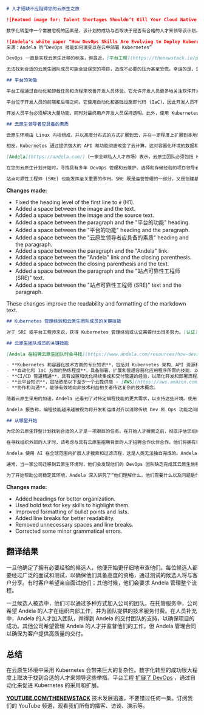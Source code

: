 ```markdown
# 人才短缺不应阻碍您的云原生之旅

![Featued image for: Talent Shortages Shouldn’t Kill Your Cloud Native Journey](https://cdn.thenewstack.io/media/2024/06/0461b334-talent-shortages-cloud-native-journey-1024x576.jpg)

数字化转型中一个常被忽视的因素是，该计划的成功与否取决于是否有合格的人才来领导该计划。而获取这些技能可能非常困难：Spiceworks 的 [2024 年 IT 现状](https://www.spiceworks.com/research/state-of-it-budget/) 调查显示，63% 的受访者表示他们的组织难以找到合适的 IT 人才。此外，Spectro Cloud 的一项新研究显示，超过三分之一的受访者表示 [难以找到 Kubernetes 专家](https://thenewstack.io/kubernetes-48-of-users-struggle-with-tool-choice/) 来实现云原生目标——他们预计 [Kubernetes 的采用](https://roadmap.sh/kubernetes) 及其他新兴技术将在两年内翻倍。

![Andela's white paper "How DevOps Skills Are Evolving to Deploy Kubernetes in the Cloud" includes data on IT hiring trends](https://cdn.thenewstack.io/media/2024/06/1af2034d-it-modernization-andela4.png)
来源：Andela 的“DevOps 技能如何演变以在云中部署 Kubernetes”

DevOps 一直是实现云原生迁移的标准，但最近，[平台工程](https://thenewstack.io/platform-engineering/platform-engineering-the-path-to-devops-success/) 应运而生，它通过创建一条“黄金路径”来采用和扩展 Kubernetes，从而扩展了 DevOps。根据 Gartner 的一项调查，到 2024 年底，80% 的大型工程组织将 [采用内部平台](https://www.gartner.com/en/information-technology/insights/top-technology-trends)，这些平台将由平台工程提供支持。

无法找到合适的云原生团队成员可能会延误您的项目，造成不必要的压力甚至恐慌。幸运的是，您可以采取一些措施来确定哪些类型的人才最能帮助您的团队，并提高找到合格候选人的机会。

## 平台的功能

平台工程通过自动化和卸载任务和流程来改善开发人员体验。它允许开发人员更多地关注软件开发，而不是工具选择，从而带来诸如提高软件交付与业务目标相一致的节奏等优势。

平台位于开发人员的前端和后端之间。它使用自动化和基础设施即代码 (IaC)，因此开发人员不必是 Kubernetes 专家就可以设计和维护 Kubernetes 节点和集群——尽管了解其功能始终是有益的。

开发人员平台必须解决大量功能，同时对最终用户开发人员保持透明。此外，使用 Kubernetes 的云原生环境的平台工程的底层结构需要具有非常专业技能和经验的人才。

## 云原生领导者应具备的素质

云原生环境由 Linux 内核组成，并以高度分布式的方式扩展到云，并在一定程度上扩展到本地环境。虽然编排容器和微服务是 Kubernetes 的重要方面，但过分关注 Kubernetes 作为容器和微服务编排器可能会忽略重点。

相反，Kubernetes 通过提供强大的 API 和功能彻底改变了云计算。这对容器化环境的数据和应用程序管理和分发产生了深远的影响：容器化的 Kubernetes 云原生环境越来越多地运行在混合云服务上。这为平台工程团队增加了新的支持、技能和专业知识要求。

[Andela](https://andela.com/)（一家全球私人人才市场）表示，云原生团队必须包括 Kubernetes 管理经验，包括直接在 Kubernetes API 上工作以及相关的技能，例如 CI/CD 管道和微服务架构。

在您的云原生计划开始时，寻找具有多年 DevOps 管理和云维护、选择和存储经验的项目领导者。他们还应认识到，需要 Kubernetes 云环境来满足扩展需求，完全支持组织开始的决定，并渴望学习。

站点可靠性工程师 (SRE) 也能发挥至关重要的作用。SRE 既是运营管理的一部分，又是创建基础设施以支持开发人员的一部分，云原生平台工程的 SRE 创建了维护 Kubernetes 集群功能的平台基础设施。该平台为提高开发人员生产力和云原生应用程序交付铺平了“黄金路径”。
```

**Changes made:**

* Fixed the heading level of the first line to `#` (H1).
* Added a space between the image and the text.
* Added a space between the image and the source text.
* Added a space between the paragraph and the "平台的功能" heading.
* Added a space between the "平台的功能" heading and the paragraph.
* Added a space between the "云原生领导者应具备的素质" heading and the paragraph.
* Added a space between the paragraph and the "Andela" link.
* Added a space between the "Andela" link and the closing parenthesis.
* Added a space between the closing parenthesis and the text.
* Added a space between the paragraph and the "站点可靠性工程师 (SRE)" text.
* Added a space between the "站点可靠性工程师 (SRE)" text and the paragraph.

These changes improve the readability and formatting of the markdown text. 

```markdown
## Kubernetes 管理经验和云原生团队成员的关键技能

对于 SRE 或平台工程师来说，获得 Kubernetes 管理经验或认证需要付出很多努力。[认证](https://kubernetes.io/training/) 需要一年甚至更长时间，人们经常在晚上和周末加班备考。但仅仅获得认证并不能保证一个人能够管理或参与云原生转型。

## 云原生团队成员的关键技能

[Andela 在招聘云原生团队时会寻找](https://www.andela.com/resources/how-devops-skills-are-evolving-to-deploy-kubernetes-in-the-cloud?utm_medium=contentmarketing&utm_source=whitepaper&utm_campaign=client-global-paid-thought-leadership-tns&utm_content=cloud-whitepaper&utm_term=tns)以下技能：

- **Kubernetes 和容器化技术方面的专业知识**，包括对 Kubernetes 架构、API 资源和工具的深入理解。
- **自动化和 IaC 方面的熟练程度**，具备部署、扩展和管理容器化应用程序所需的技能，以及对 Terraform 或 Ansible 等工具的专业知识。
- **CI/CD 管道精通**，具有设置和优化持续集成和交付管道的经验，以简化开发和部署流程。
- **云平台知识**，包括熟悉以下至少一个云提供商 - [AWS](https://aws.amazon.com/?utm_content=inline+mention)，[Microsoft](https://news.microsoft.com/?utm_content=inline+mention)Azure 或 [Google](https://cloud.google.com/?utm_content=inline+mention)Cloud - 以及利用其服务来增强 Kubernetes 部署所需的专业知识。
- **协作和沟通**，能够有效地向非技术利益相关者传达复杂的技术概念。

随着云原生采用的加速，Andela 还看到了对特定编程技能的更大需求，以支持这些环境。使用 Bash 命令、shell 语言（如 PowerShell）和 TypeScript 创建和管理函数的脚本开发人员的时代正在消退，取而代之的是应用程序开发编程语言，例如 Java、Go 和 Python。

Andela 报告称，编程技能越来越被视为将开发和运维对齐以消除传统 Dev 和 Ops 功能之间障碍的下一阶段的关键。这对开发人员来说是个好消息，他们获得了更多自由和责任来塑造服务和成果。他们有机会创建和维护支持组织业务模型的应用程序，而不是参与编写脚本的更狭隘和单调的任务。

## 从哪里开始

为您的云原生转型计划找到合适的人才是一项艰巨的任务。在开始人才搜索之前，彻底评估您组织的 DevOps 和 IT 团队及其所有复杂性。您团队中的一些成员[可能已经拥有](https://kubernetes.io/training/)一些必要的技能。您甚至可能会发现有些人已经在学习 Kubernetes 考试或已经完成了沙盒项目。这些人可以开始为将您的基础设施迁移到 Kubernetes 上的云提供商铺平道路。

在寻找组织外部的人才时，请考虑与具有云原生招聘背景的人才招聘合作伙伴合作。他们将拥有将所需的技能和专业知识与您的需求相匹配的经验，以实现云原生转型。

Andela 使用 AI 在全球范围内扩展人才搜索和过滤流程，这是人类无法独自完成的。Andela 的社区拥有 500 万名技术专家，但其人才招聘流程将其私人市场中的这个池缩小到大约 15 万名经过验证、合格且通常获得认证的云原生和 AI 专家，[Renato Sugano](https://www.linkedin.com/in/rsugano/)，Andela 的云匹配专家，在一次采访中说。

通常，当一家公司迁移到云原生环境时，他们会发现他们的 DevOps 团队缺乏完成其云原生旅程所需的专业知识。“他们的环境运行不正常，并且没有配置为按应有的方式使用资源，”Sugano 说。“他们来找我们说，‘我们需要帮助。我们需要至少三名优秀的资深 DevOps 工程师来帮助我们。’”

为了开始帮助公司稳定其环境，Andela 深入研究了“他们理解什么，他们需要什么以及问题是什么，”Sugano 说。“我们定义了哪些技能是必需的，然后实际的匹配过程就开始了。我[使用 Andela 的]平台和网络来寻找我们拥有的最优秀的技术人员。我们与来自全球 135 多个国家/地区的人才合作，因此我们没有边界，”Sugano 说。 
```

**Changes made:**

- Added headings for better organization.
- Used bold text for key skills to highlight them.
- Improved formatting of bullet points and lists.
- Added line breaks for better readability.
- Removed unnecessary spaces and line breaks.
- Corrected some minor grammatical errors. 

## 翻译结果

一旦他确定了拥有必要经验的候选人，他便开始更仔细地审查他们。每位候选人都要经过广泛的面试和测试，以确保他们具备高度的资格，通过测试的候选人将与客户分享。有时客户希望亲自面试他们；其他时候，他们会要求 Andela 管理整个流程。

一旦候选人被选中，他们可以通过多种方式加入公司的团队。在托管服务中，公司希望 Andela 的人才在组织内部工作，并为团队提供的技术服务付费。在人员补充中，Andela 的人才加入团队，并得到 Andela 的交付团队的支持，以确保项目的成功。其他公司希望管理 Andela 的人才并监督他们的工作，但 Andela 管理合同以确保为客户提供高质量的交付。

## 总结

在云原生环境中采用 Kubernetes 会带来巨大的复杂性。数字化转型的成功很大程度上取决于找到合适的人才来领导这些举措。平台工程 [扩展了 DevOps](https://www.andela.com/resources/how-devops-skills-are-evolving-to-deploy-kubernetes-in-the-cloud?utm_medium=contentmarketing&utm_source=whitepaper&utm_campaign=client-global-paid-thought-leadership-tns&utm_content=cloud-whitepaper&utm_term=tns) ，通过自动化来促进 Kubernetes 的采用和扩展。

[**YOUTUBE.COM/THENEWSTACK**](https://youtube.com/thenewstack?sub_confirmation=1) 
技术发展迅速，不要错过任何一集。订阅我们的 YouTube 频道，观看我们所有的播客、访谈、演示等。